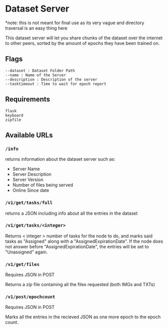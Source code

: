 # Dataset Server
*note: this is not meant for final use as its very vague and directory traversal is an easy thing here

This dataset server will let you share chunks of the dataset over the internet to other peers, sorted by the amount of epochs they have been trained on.

## Flags
```
--dataset : Dataset Folder Path
--name : Name of the Server
--description : Description of the server
--tasktimeout : Time to wait for epoch report
```

## Requirements
```
flask
keyboard
zipfile
```

## Available URLs

### `/info`
returns information about the dataset server such as:
- Server Name
- Server Description
- Server Version
- Number of files being served
- Online Since date

### `/v1/get/tasks/full`
returns a JSON including info about all the entries in the dataset

### `/v1/get/tasks/<integer>`
Returns < integer > number of tasks for the node to do, and marks said tasks as "Assigned" along with a "AssignedExpirationDate". If the node does not answer before "AssignedExpirationDate", the entries will be set to "Unassigned" again.

### `/v1/get/files`
Requires JSON in POST

Returns a zip file containing all the files requested (both IMGs and TXTs)

### `/v1/post/epochcount`
Requires JSON in POST

Marks all the entries in the recieved JSON as one more epoch to the epoch count.